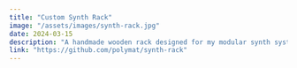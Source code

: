 ```yaml
---
title: "Custom Synth Rack"
image: "/assets/images/synth-rack.jpg"
date: 2024-03-15
description: "A handmade wooden rack designed for my modular synth system."
link: "https://github.com/polymat/synth-rack"
---
```

